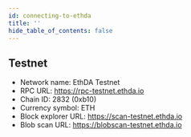 ```yaml
---
id: connecting-to-ethda
title: ''
hide_table_of_contents: false
---
```


## Testnet

- Network name: EthDA Testnet
- RPC URL: https://rpc-testnet.ethda.io
- Chain ID: 2832 (0xb10)
- Currency symbol: ETH
- Block explorer URL: https://scan-testnet.ethda.io
- Blob scan URL: https://blobscan-testnet.ethda.io

<!-- ## Devnet (Deprecate Soon)

- Network name: EthDA Devnet
- RPC URL: https://rpc-devnet.ethda.io
- Chain ID: 177 (0xb1)
- Currency symbol: ETH
- Block explorer URL: https://scan-devnet.ethda.io
- Blob scan URL: https://blobscan-devnet.ethda.io -->